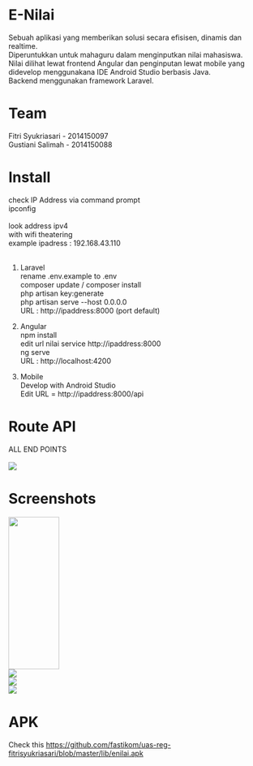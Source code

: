# E-Nilai
Sebuah aplikasi yang memberikan solusi secara efisisen, dinamis dan realtime. <br>
Diperuntukkan untuk mahaguru dalam menginputkan nilai mahasiswa. <br>
Nilai dilihat lewat frontend Angular dan penginputan lewat mobile yang didevelop menggunakana IDE Android Studio berbasis Java. <br>
Backend menggunakan framework Laravel. <br>

# Team
Fitri Syukriasari - 2014150097 <br>
Gustiani Salimah - 2014150088<br>

# Install

check IP Address via command prompt<br>
ipconfig <br><br>
look address ipv4 <br> 
with wifi theatering <br>
example ipadress : 192.168.43.110 <br><br>

1. Laravel <br>
rename .env.example to .env <br>
composer update / composer install <br>
php artisan key:generate <br>
php artisan serve --host 0.0.0.0 <br>
URL : http://ipaddress:8000 (port default) <br>

2. Angular <br>
npm install <br>
edit url nilai service http://ipaddress:8000 <br>
ng serve <br>
URL : http://localhost:4200 <br>

3. Mobile <br>
Develop with Android Studio <br>
Edit URL = http://ipaddress:8000/api <br>

# Route API <br>
ALL END POINTS <br><br>
<img src="lib/endpoints.png"> <br>

# Screenshots
<img width="100px" height="300px" src="lib/photo_2017-06-24_19-11-48.jpg"> <br>
<img src="lib/photo_2017-06-24_19-11-40.jpg"> <br>
<img src="lib/photo_2017-06-24_19-11-43.jpg"> <br>
<img src="lib/photo_2017-06-24_19-11-35.jpg"> <br>

# APK
Check this https://github.com/fastikom/uas-reg-fitrisyukriasari/blob/master/lib/enilai.apk